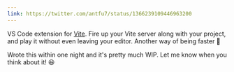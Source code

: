 ```yaml
---
link: https://twitter.com/antfu7/status/1366239109446963200
---
```


VS Code extension for [<span i-logos-vitejs /> Vite](https://github.com/vitejs/vite). Fire up your Vite server along with your project, and play it without even leaving your editor. Another way of being faster 🚀

Wrote this within one night and it's pretty much WIP. Let me know when you think about it! 😆
